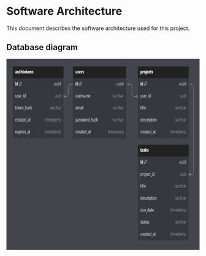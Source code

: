 # Software Architecture

This document describes the software architecture used for this project.

## Database diagram

<img src="diagrams/dbdiagram.io.png" alt="Database Diagram" height="500" />
